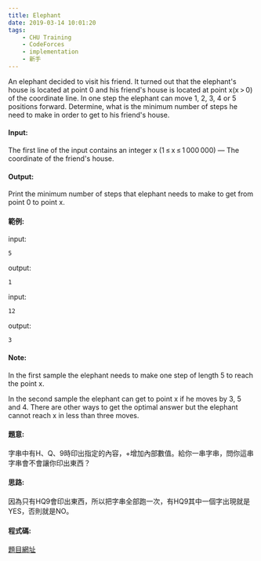 ```yaml
---
title: Elephant
date: 2019-03-14 10:01:20
tags:
    - CHU Training
    - CodeForces
    - implementation
    - 新手
---
```

An elephant decided to visit his friend. It turned out that the elephant's house is located at point 0 and his friend's house is located at point x(x > 0) of the coordinate line. In one step the elephant can move 1, 2, 3, 4 or 5 positions forward. Determine, what is the minimum number of steps he need to make in order to get to his friend's house.
<!-- more -->
#### Input:
The first line of the input contains an integer x (1 ≤ x ≤ 1 000 000) — The coordinate of the friend's house.

#### Output:
Print the minimum number of steps that elephant needs to make to get from point 0 to point x.

#### 範例:
input:
```
5
```
output:
```
1
```
input:
```
12
```
output:
```
3
```

#### Note:
In the first sample the elephant needs to make one step of length 5 to reach the point x.

In the second sample the elephant can get to point x if he moves by 3, 5 and 4. There are other ways to get the optimal answer but the elephant cannot reach x in less than three moves.

#### 題意:
字串中有H、Q、9時印出指定的內容，+增加內部數值。給你一串字串，問你這串字串會不會讓你印出東西？

#### 思路:
因為只有HQ9會印出東西，所以把字串全部跑一次，有HQ9其中一個字出現就是YES，否則就是NO。

#### 程式碼:
<script src="https://gist.github.com/Daviswww/a3c788a465878f6d9badc51d1728422a.js"></script>

[題目網址](https://codeforces.com/problemset/problem/617/A)